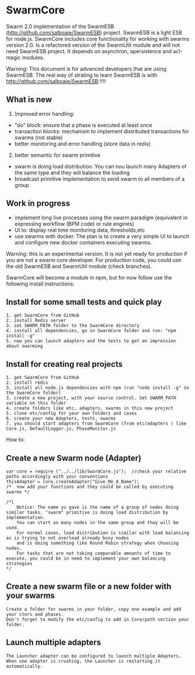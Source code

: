 SwarmCore
=========

Swarm 2.0 implementation of the SwarmESB (http://github.com/salboaie/SwarmESB) project. SwarmESB is a light ESB for node.js.
SwarmCore includes core functionality for working with swarms version 2.0. Is a refactored version of the SwarmUtil module and will not need SwarmESB project. It depends on asynchron, apersistence and acl-magic modules.

Warning:  This document is for advanced developers that are using SwarmESB. The real way of strating  to learn SwarmESB is with http://github.com/salboaie/SwarmESB.!!!!




## What is new
   1. Improved error handling:
   - "do" block: ensure that a phase is executed at least once
   - transaction blocks: mechanism to implement distributed transactions for swarms (not stable)
   - better monitoring and error handling (store data in redis)
   2. better semantic for swarm primitive
   - swarm is doing load distribution. You can nou launch many Adapters of the same type and they will balance the loading
   - broadcast primitive implementation to send swarm to all members of a group

## Work in progress
   - implement long live processes using the swarm paradigm (equivalent in expressing workflow (BPM code) or rule engines)
   - UI to: display real time monitoring data, thresholds,etc
   - use swarms with docker. The plan is to create a very simple UI to launch and configure new docker containers executing swarms.


Warning: this is an experimental version. It is not yet ready for production if you are not a swarm core developer.
For production code, you could use the old SwarmESB and SwarmUtil module (check branches).

SwarmCore will become a module in npm, but for now follow use the following install instructions:

## Install for some small tests and quick play

    1. get SwarmCore from GitHub
    2. install Redis server
    3. set SWARM_PATH folder to the SwarmCore directory
    4. install all dependencies, go in SwarmCore folder and run: "npm install -g"
    5. now you can launch adapters and the tests to get an impression about swarming

## Install for creating real projects

    1. get SwarmCore from GitHub
    2. install redis
    3. install all node.js dependencies with npm (run "node install -g" in the SwarmCore folder)
    3. create a new project, with your source control. Set SWARM_PATH variable on this folder
    4. create folders like etc, adapters, swarms in this new project
    5. clone etc/config for your own folders and cases
    6. create your new Adapters, tests, swarms
    7. you should start adapters from SwarmCore (from etc/adapters ) like Core.js, DefaultLogger.js, PhaseMonitor.js


How to:
## Create a new Swarm node (Adapter)

    var core = require ("../../lib/SwarmCore.js");  //check your relative paths accordingly with your conventions
    thisAdapter = core.createAdapter("Give_Me_A_Name");
    /*  now add your functions and they could be called by executing swarms */

    /*l
        Notice: The name yu gave is the name of a group of nodes doing similar tasks. "swarm" primitive is doing load distribution by implementation.
        You can start as many nodes in the same group and they will be used.
        For normal cases, load distribution is similar with load balancing as is trying to not overload already busy nodes
        and is doing something like Round Robin strategy when choosing nodes.
        For tasks that are not taking comparable amounts of time to execute, you could be in need to implement your own balancing strategies
    */

## Create a new swarm file or a new folder with your swarms
    Create a folder for swarms in your folder, copy one example and add your ctors and phases.
    Don't forget to modify the etc/config to add in Core/path section your folder.

## Launch multiple adapters
    The Launcher adapter can be configured to launch multiple Adapters. When one adapter is crushing, the Launcher is restarting it automatically.
